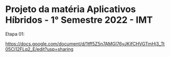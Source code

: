 # Projeto da matéria Aplicativos Híbridos - 1° Semestre 2022 - IMT

Etapa 01:

https://docs.google.com/document/d/1tff5Z5n7AMGI76yJKifCHVGTmHj3_Tt05Ci12FLq2_E/edit?usp=sharing
